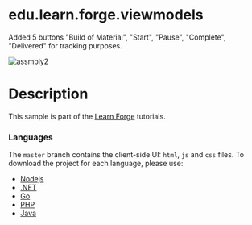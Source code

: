 # edu.learn.forge.viewmodels

Added 5 buttons "Build of Material", "Start", "Pause", "Complete", "Delivered" for tracking purposes.

![assmbly2](https://user-images.githubusercontent.com/43278778/50455020-57992f00-0919-11e9-8250-eab80435522f.jpg)

# Description

This sample is part of the [Learn Forge](http://learnforge.autodesk.io) tutorials.

### Languages

The `master` branch contains the client-side UI: `html`, `js` and `css` files. To download the project for each language, please use:

- [Nodejs](//github.com/Autodesk-Forge/learn.forge.viewmodels/tree/nodejs)
- [.NET](//github.com/Autodesk-Forge/learn.forge.viewmodels/tree/net)
- [Go](//github.com/Autodesk-Forge/learn.forge.viewmodels/tree/go)
- [PHP](//github.com/Autodesk-Forge/learn.forge.viewmodels/tree/php)
- [Java](//github.com/Autodesk-Forge/learn.forge.viewmodels/tree/java)
